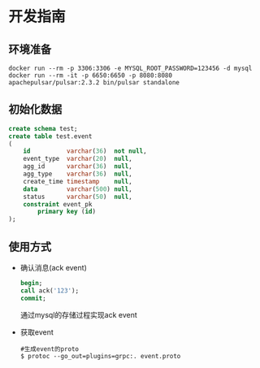 # 开发指南
## 环境准备

```shell
docker run --rm -p 3306:3306 -e MYSQL_ROOT_PASSWORD=123456 -d mysql
docker run --rm -it -p 6650:6650 -p 8080:8080 apachepulsar/pulsar:2.3.2 bin/pulsar standalone
```

## 初始化数据

```sql
create schema test;
create table test.event
(
    id          varchar(36)  not null,
    event_type  varchar(20)  null,
    agg_id      varchar(36)  null,
    agg_type    varchar(36)  null,
    create_time timestamp    null,
    data        varchar(500) null,
    status   	varchar(50)  null,
    constraint event_pk
        primary key (id)
);
```

## 使用方式

- 确认消息(ack event)

  ```sql
  begin;
  call ack('123');
  commit;
  ```

  通过mysql的存储过程实现ack event

- 获取event
  
  ```shell
  #生成event的proto
  $ protoc --go_out=plugins=grpc:. event.proto
  ```
  
  
  
  
  
  
  
  